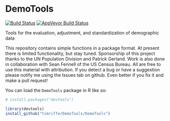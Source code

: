 # DemoTools

[![Build Status](https://travis-ci.org/timriffe/DemoTools.svg?branch=master)](https://travis-ci.org/timriffe/DemoTools)
[![AppVeyor Build Status](https://ci.appveyor.com/api/projects/status/github/timriffe/DemoTools?branch=master&svg=true)](https://ci.appveyor.com/project/timriffe/DemoTools)


Tools for the evaluation, adjustment, and standardization of demographic data

This repository contains simple functions in a package format. At present there is limited functionality, but stay tuned. Sponsorship of this project thanks to the UN Population Division and Patrick Gerland. Work is also done in collaboration with Sean Fennell of the US Census Bureau. All are free to use this material with attribution. If you detect a bug or have a suggestion please notify me using the Issues tab on github. Even better if you fix it and make a pull request!

You can load the ```DemoTools``` package in R like so:
```r
# install.packages("devtools")

library(devtools)
install_github("timriffe/DemoTools/DemoTools")
```
